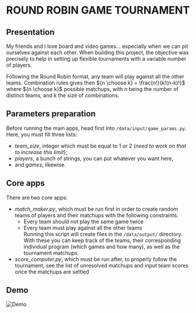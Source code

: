 # ROUND ROBIN GAME TOURNAMENT

## Presentation
My friends and I love board and video games... especially when we can pit ourselves against each other.
When building this project, the objective was precisely to help in setting up flexible tournaments with a variable number of players.

Following the Round Robin format, any team will play against all the other teams. Combination rules gives then ${n \choose k} = \frac{n!}{k!(n-k)!}$ where ${n \choose k}$ possible matchups, with $n$ being the number of distinct teams, and $k$ the size of combinations.

## Parameters preparation
Before running the main apps, head first into `/data/input/game_params.py`. Here, you must fill three lists:
* _team_size_, integer which must be equal to 1 or 2 (*_need to work on that to increase this limit_*);
* _players_, a bunch of strings, you can put whatever you want here,
* and _games_, likewise.

## Core apps
There are two core apps:
* _match_maker.py_, which must be run first in order to create random teams of players and their matchups with the following constraints:
    * Every team should not play the same game twice
    * Every team must play against all the other teams
<br>Running this script will create files in the `/data/output/` directory. With these you can keep track of the teams, their corresponding individual program (which games and how many), as well as the tournament matchups.
* _score_computer.py_, which must be run after, to properly follow the tournament, see the list of unresolved matchups and input team scores once the matchups are settled

## Demo
![Demo](test)
